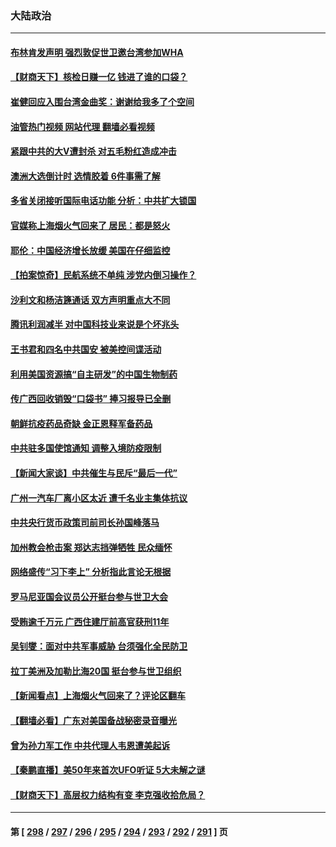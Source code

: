 ### 大陆政治
---
#### [布林肯发声明 强烈敦促世卫邀台湾参加WHA](../../pages/ncid277/n13740190.md?05190845) 
#### [【财商天下】核检日赚一亿 钱进了谁的口袋？](../../pages/ncid277/n13740132.md?05190845) 
#### [崔健回应入围台湾金曲奖：谢谢给我多了个空间](../../pages/ncid277/n13740209.md?05190845) 
#### [油管热门视频 网站代理 翻墙必看视频](http://209.222.30.114:81/youtube.html?05190845)
#### [紧跟中共的大V遭封杀 对五毛粉红造成冲击](../../pages/ncid277/n13740226.md?05190845) 
#### [澳洲大选倒计时 选情胶着 6件事需了解](../../pages/ncid277/n13740166.md?05190845) 
#### [多省关闭接听国际电话功能 分析：中共扩大锁国](../../pages/ncid277/n13740197.md?05190845) 
#### [官媒称上海烟火气回来了 居民：都是怒火](../../pages/ncid277/n13740202.md?05190845) 
#### [耶伦：中国经济增长放缓 美国在仔细监控](../../pages/ncid277/n13740151.md?05190845) 
#### [【拍案惊奇】民航系统不单纯 涉党内倒习操作？](../../pages/ncid277/n13740136.md?05190845) 
#### [沙利文和杨洁篪通话 双方声明重点大不同](../../pages/ncid277/n13740117.md?05190845) 
#### [腾讯利润减半 对中国科技业来说是个坏兆头](../../pages/ncid277/n13740093.md?05190845) 
#### [王书君和四名中共国安 被美控间谍活动](../../pages/ncid277/n13740137.md?05190845) 
#### [利用美国资源搞“自主研发”的中国生物制药](../../pages/ncid277/n13740112.md?05190845) 
#### [传广西回收销毁“口袋书” 捧习报导已全删](../../pages/ncid277/n13740103.md?05190845) 
#### [朝鲜抗疫药品奇缺 金正恩释军备药品](../../pages/ncid277/n13740094.md?05190845) 
#### [中共驻多国使馆通知 调整入境防疫限制](../../pages/ncid277/n13739965.md?05190845) 
#### [【新闻大家谈】中共催生与民斥“最后一代”](../../pages/ncid277/n13739992.md?05190845) 
#### [广州一汽车厂离小区太近 遭千名业主集体抗议](../../pages/ncid277/n13739826.md?05190845) 
#### [中共央行货币政策司前司长孙国峰落马](../../pages/ncid277/n13739827.md?05190845) 
#### [加州教会枪击案 郑达志挡弹牺牲 民众缅怀](../../pages/ncid277/n13739801.md?05190845) 
#### [网络盛传“习下李上” 分析指此言论无根据](../../pages/ncid277/n13739579.md?05190845) 
#### [罗马尼亚国会议员公开挺台参与世卫大会](../../pages/ncid277/n13739706.md?05190845) 
#### [受贿逾千万元 广西住建厅前高官获刑11年](../../pages/ncid277/n13739678.md?05190845) 
#### [吴钊燮：面对中共军事威胁 台须强化全民防卫](../../pages/ncid277/n13739645.md?05190845) 
#### [拉丁美洲及加勒比海20国 挺台参与世卫组织](../../pages/ncid277/n13739661.md?05190845) 
#### [【新闻看点‭】上海烟火气回来了？评论区翻车](../../pages/ncid277/n13739273.md?05190845) 
#### [【翻墙必看】广东对美国备战秘密录音曝光](../../pages/ncid277/n13739530.md?05190845) 
#### [曾为孙力军工作 中共代理人韦恩遭美起诉](../../pages/ncid277/n13739487.md?05190845) 
#### [【秦鹏直播】美50年来首次UFO听证 5大未解之谜](../../pages/ncid277/n13739452.md?05190845) 
#### [【财商天下】高层权力结构有变 李克强收拾危局？](../../pages/ncid277/n13739513.md?05190845) 

---
#### 第 [ [298](./298.md?05190845) / [297](./297.md?05190845) / [296](./296.md?05190845) / [295](./295.md?05190845) / [294](./294.md?05190845) / [293](./293.md?05190845) / [292](./292.md?05190845) / [291](./291.md?05190845) ] 页
